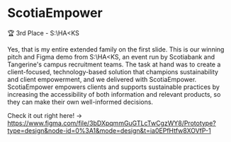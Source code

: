 # ScotiaEmpower
🏆 3rd Place - S:\HA<KS

Yes, that is my entire extended family on the first slide. This is our winning pitch and Figma demo from S:\HA<KS, an event run by Scotiabank and Tangerine's campus recruitment teams. The task at hand was to create a client-focused, technology-based solution that champions sustainability and client empowerment, and we delivered with ScotiaEmpower. ScotiaEmpower empowers clients and supports sustainable practices by increasing the accessibility of both information and relevant products, so they can make their own well-informed decisions.

Check it out right here!
-> https://www.figma.com/file/3bDXpqmmGuGTLcTwCgzWY8/Prototype?type=design&node-id=0%3A1&mode=design&t=ia0EPfHtfw8XOVfP-1
